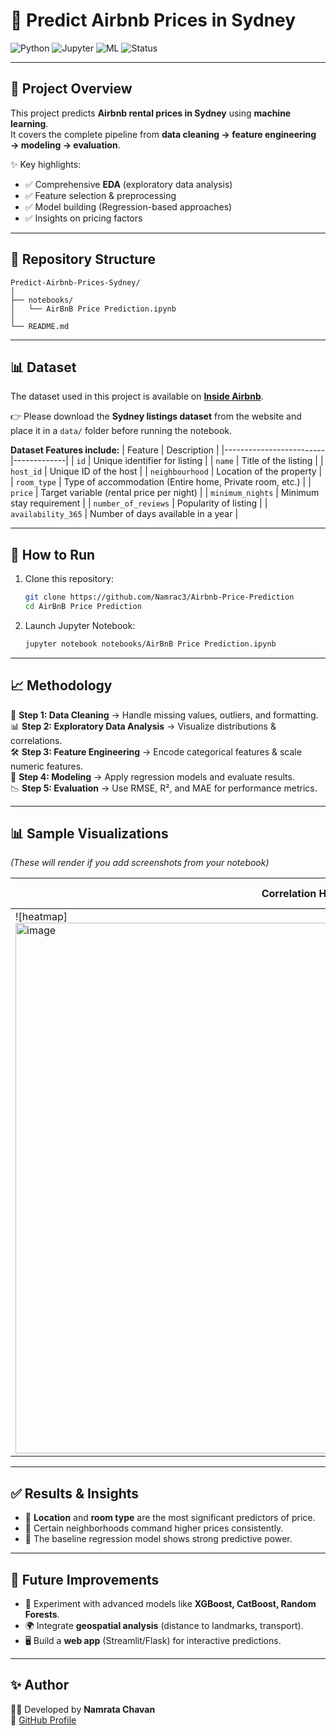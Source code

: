 # 🏡 Predict Airbnb Prices in Sydney

![Python](https://img.shields.io/badge/Python-3.8%2B-blue)
![Jupyter](https://img.shields.io/badge/Notebook-Jupyter-orange)
![ML](https://img.shields.io/badge/ML-Regression-green)
![Status](https://img.shields.io/badge/Status-Completed-brightgreen)

---

## 📌 Project Overview
This project predicts **Airbnb rental prices in Sydney** using **machine learning**.  
It covers the complete pipeline from **data cleaning → feature engineering → modeling → evaluation**.

✨ Key highlights:
- ✅ Comprehensive **EDA** (exploratory data analysis)  
- ✅ Feature selection & preprocessing  
- ✅ Model building (Regression-based approaches)  
- ✅ Insights on pricing factors  

---

## 📂 Repository Structure
```
Predict-Airbnb-Prices-Sydney/
│
├── notebooks/
│   └── AirBnB Price Prediction.ipynb
│
└── README.md
```

---

## 📊 Dataset
The dataset used in this project is available on **[Inside Airbnb](http://insideairbnb.com/get-the-data.html)**.  

👉 Please download the **Sydney listings dataset** from the website and place it in a `data/` folder before running the notebook.

**Dataset Features include:**
| Feature                | Description |
|-------------------------|-------------|
| `id`                   | Unique identifier for listing |
| `name`                 | Title of the listing |
| `host_id`              | Unique ID of the host |
| `neighbourhood`        | Location of the property |
| `room_type`            | Type of accommodation (Entire home, Private room, etc.) |
| `price`                | Target variable (rental price per night) |
| `minimum_nights`       | Minimum stay requirement |
| `number_of_reviews`    | Popularity of listing |
| `availability_365`     | Number of days available in a year |

---

## 🚀 How to Run
1. Clone this repository:
   ```bash
   git clone https://github.com/Namrac3/Airbnb-Price-Prediction
   cd AirBnB Price Prediction
   ```

2. Launch Jupyter Notebook:
   ```bash
   jupyter notebook notebooks/AirBnB Price Prediction.ipynb
   ```

---

## 📈 Methodology
🔎 **Step 1: Data Cleaning** → Handle missing values, outliers, and formatting.  
📊 **Step 2: Exploratory Data Analysis** → Visualize distributions & correlations.  
🛠️ **Step 3: Feature Engineering** → Encode categorical features & scale numeric features.  
🤖 **Step 4: Modeling** → Apply regression models and evaluate results.  
📉 **Step 5: Evaluation** → Use RMSE, R², and MAE for performance metrics.  

---

## 📊 Sample Visualizations
*(These will render if you add screenshots from your notebook)*  

| Correlation Heatmap | Price Distribution |
|---------------------|--------------------|
| ![heatmap]<img width="950" height="849" alt="image" src="https://github.com/user-attachments/assets/9aea7278-34d6-43e7-bfb4-324d91087e19" />

---

## ✅ Results & Insights
- 📌 **Location** and **room type** are the most significant predictors of price.  
- 📌 Certain neighborhoods command higher prices consistently.  
- 📌 The baseline regression model shows strong predictive power.  

---

## 🔮 Future Improvements
- 🚀 Experiment with advanced models like **XGBoost, CatBoost, Random Forests**.  
- 🌍 Integrate **geospatial analysis** (distance to landmarks, transport).  
- 🖥️ Build a **web app** (Streamlit/Flask) for interactive predictions.  

---

## ✨ Author
👩‍💻 Developed by **Namrata Chavan**  
🔗 [GitHub Profile](https://github.com/your-username)

